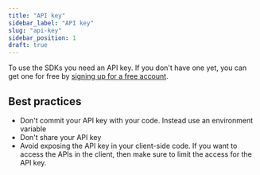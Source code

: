 ```yaml
---
title: "API key"
sidebar_label: "API key"
slug: "api-key"
sidebar_position: 1
draft: true
---
```


To use the SDKs you need an API key. If you don't have one yet, you can get one for free by [signing up for a free account](/web3-data-api/get-your-api-key).

## Best practices

- Don't commit your API key with your code. Instead use an environment variable
- Don't share your API key
- Avoid exposing the API key in your client-side code. If you want to access the APIs in the client, then make sure to limit the access for the API key. 
<!-- TODO: add info on permissions of API key -->